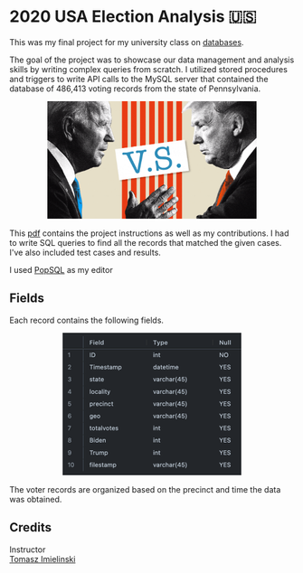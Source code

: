 # 2020 USA Election Analysis 🇺🇸

This was my final project for my university class on [databases](https://www.cs.rutgers.edu/academics/undergraduate/course-synopses/course-details/01-198-336-principles-of-information-and-data-management).

The goal of the project was to showcase our data management and analysis skills by writing complex queries from scratch. I utilized stored procedures and triggers to write API calls to the MySQL server that contained the database of 486,413 voting records from the state of Pennsylvania.

<p align="center">
  <img src="./extras/trumpbiden.gif" width="370" height="208"/>
</p>


This [pdf](./CS336-Election-Project.pdf) contains the project instructions as well as my contributions. I had to write SQL queries to find all the records that matched the given cases. I've also included test cases and results.

I used [PopSQL](https://popsql.com/) as my editor


## Fields 

Each record contains the following fields.

<p align="center">
  <img src="./extras/fields.png" width="316" height="252"/>
</p>

The voter records are organized based on the precinct and time the data was obtained. 

## Credits

Instructor  
[Tomasz Imielinski](https://www.cs.rutgers.edu/people/professors/details/tomasz-imielinski)

